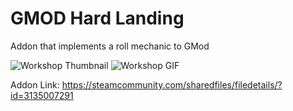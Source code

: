 # GMOD Hard Landing
 Addon that implements a roll mechanic to GMod

![Workshop Thumbnail](https://steamuserimages-a.akamaihd.net/ugc/2285080226103480645/FC89407B8AF5D8521BA29677819496763179699A/?imw=268&imh=268&ima=fit&impolicy=Letterbox&imcolor=%23000000&letterbox=true)
![Workshop GIF](https://steamuserimages-a.akamaihd.net/ugc/2285080226103482879/254903674186878948514B8BEC4380FBF586C2D4/?imw=637&imh=358&ima=fit&impolicy=Letterbox&imcolor=%23000000&letterbox=true)

Addon Link: https://steamcommunity.com/sharedfiles/filedetails/?id=3135007291
